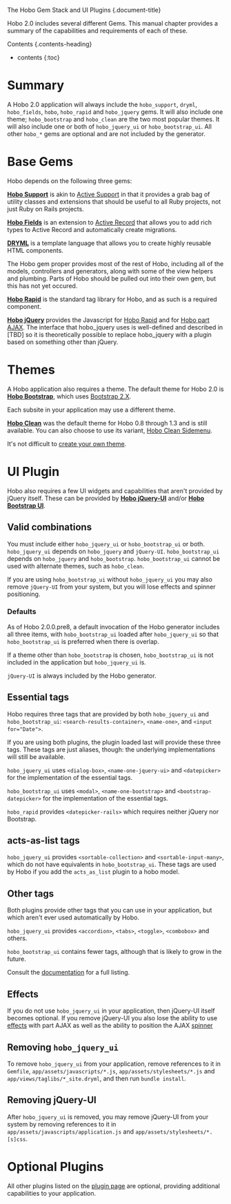 The Hobo Gem Stack and UI Plugins
{.document-title}

Hobo 2.0 includes several different Gems.   This manual chapter provides a summary of the capabilities and requirements of each of these.

Contents
{.contents-heading}

- contents
{:toc}

# Summary

A Hobo 2.0 application will always include the `hobo_support`, `dryml`, `hobo_fields`, `hobo`, `hobo_rapid` and `hobo_jquery` gems.  It will also include one theme; `hobo_bootstrap` and `hobo_clean` are the two most popular themes.  It will also include one or both of `hobo_jquery_ui` or `hobo_bootstrap_ui`.  All other `hobo_*` gems are optional and are not included by the generator.

# Base Gems

Hobo depends on the following three gems:

[**Hobo Support**](/manual/hobo_support) is akin to
[Active Support](http://as.rubyonrails.org/) in that it provides a grab bag of
utility classes and extensions that should be useful to all Ruby
projects, not just Ruby on Rails projects.

[**Hobo Fields**](/manual/hobo_fields) is an extension to
[Active Record](http://ar.rubyonrails.org/) that allows you to add
rich types to Active Record and automatically create migrations.

[**DRYML**](/manual/dryml-guide) is a template language that allows you to
create highly reusable HTML components.

The Hobo gem proper provides most of the rest of Hobo, including all
of the models, controllers and generators, along with some of the view
helpers and plumbing.  Parts of Hobo should be pulled out into their
own gem, but this has not yet occured.

[**Hobo Rapid**](/api_plugins/hobo_rapid) is the standard tag library for Hobo, and as such is a required component.

[**Hobo jQuery**](/api_plugins/hobo_jquery) provides the Javascript for [Hobo Rapid](/api_plugins/hobo_rapid) and for [Hobo part AJAX](http://cookbook.hobocentral.net/manual/ajax).  The interface that hobo_jquery uses is well-defined and described in [TBD] so it is theoretically possible to replace hobo_jquery with a plugin based on something other than jQuery.

# Themes

A Hobo application also requires a theme.   The default theme for Hobo 2.0 is [**Hobo Bootstrap**](/api_plugins/hobo_bootstrap), which uses [Bootstrap 2.X](http://twitter.github.com/bootstrap/).

Each subsite in your application may use a different theme.

[**Hobo Clean**](/api_plugins/hobo_clean) was the default theme for Hobo 0.8 through 1.3 and is still available.   You can also choose to use its variant, [Hobo Clean Sidemenu](/api_plugins/hobo_clean_sidemenu).

It's not difficult to [create your own theme](http://cookbook.hobocentral.net/manual/plugins#themes).

# UI Plugin

Hobo also requires a few UI widgets and capabilities that aren't provided by jQuery itself.   These can be provided by [**Hobo jQuery-UI**](/api_plugins/hobo_jquery_ui) and/or [**Hobo Bootstrap UI**](/api_plugins/hobo_bootstrap_ui).

## Valid combinations

You must include either `hobo_jquery_ui` or `hobo_bootstrap_ui` or both.   `hobo_jquery_ui` depends on `hobo_jquery` and `jQuery-UI`.   `hobo_bootstrap_ui` depends on `hobo_jquery` and `hobo_bootstrap`.  `hobo_bootstrap_ui` cannot be used with alternate themes, such as `hobo_clean`.

If you are using `hobo_bootstrap_ui` without `hobo_jquery_ui` you may also remove `jQuery-UI` from your system, but you will lose effects and spinner positioning.

### Defaults

As of Hobo 2.0.0.pre8, a default invocation of the Hobo generator includes all three items, with `hobo_bootstrap_ui` loaded after `hobo_jquery_ui` so that `hobo_bootstrap_ui` is preferred when there is overlap.

If a theme other than `hobo_bootstrap` is chosen, `hobo_bootstrap_ui` is not included in the application but `hobo_jquery_ui` is.

`jQuery-UI` is always included by the Hobo generator.

## Essential tags

Hobo requires three tags that are provided by both `hobo_jquery_ui` and `hobo_bootstrap_ui`:  `<search-results-container>`, `<name-one>`, and `<input for="Date">`.

If you are using both plugins, the plugin loaded last will provide these three tags.   These tags are just aliases, though: the underlying implementations will still be available.

`hobo_jquery_ui` uses `<dialog-box>`, `<name-one-jquery-ui>` and `<datepicker>` for the implementation of the essential tags.

`hobo_bootstrap_ui` uses `<modal>`, `<name-one-bootstrap>` and `<bootstrap-datepicker>` for the implementation of the essential tags.

`hobo_rapid` provides `<datepicker-rails>` which requires neither jQuery nor Bootstrap.

## acts-as-list tags

`hobo_jquery_ui` provides `<sortable-collection>` and `<sortable-input-many>`, which do not have equivalents in `hobo_bootstrap_ui`.  These tags are used by Hobo if you add the `acts_as_list` plugin to a hobo model.

## Other tags

Both plugins provide other tags that you can use in your application, but which aren't ever used automatically by Hobo.

`hobo_jquery_ui` provides `<accordion>`, `<tabs>`, `<toggle>`, `<combobox>` and others.

`hobo_bootstrap_ui` contains fewer tags, although that is likely to grow in the future.

Consult the [documentation](http://cookbook.hobocentral.net/api_plugins) for a full listing.

## Effects

If you do not use `hobo_jquery_ui` in your application, then jQuery-UI itself becomes optional.  If you remove jQuery-UI you also lose the ability to use [effects](http://cookbook.hobocentral.net/manual/ajax#effects) with part AJAX as well as the ability to position the AJAX [spinner](http://cookbook.hobocentral.net/manual/ajax#spinner)

## Removing `hobo_jquery_ui`

To remove `hobo_jquery_ui` from your application, remove references to it in `Gemfile`, `app/assets/javascripts/*.js`, `app/assets/stylesheets/*.js` and `app/views/taglibs/*_site.dryml`, and then run `bundle install`.

## Removing jQuery-UI

After `hobo_jquery_ui` is removed, you may remove jQuery-UI from your system by removing references to it in `app/assets/javascripts/application.js` and `app/assets/stylesheets/*.[s]css`.

# Optional Plugins

All other plugins listed on the [plugin page](/api_plugins) are optional, providing additional capabilities to your application.